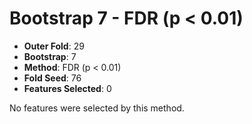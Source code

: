 # Bootstrap 7 - FDR (p < 0.01)

- **Outer Fold**: 29
- **Bootstrap**: 7
- **Method**: FDR (p < 0.01)
- **Fold Seed**: 76
- **Features Selected**: 0

No features were selected by this method.
